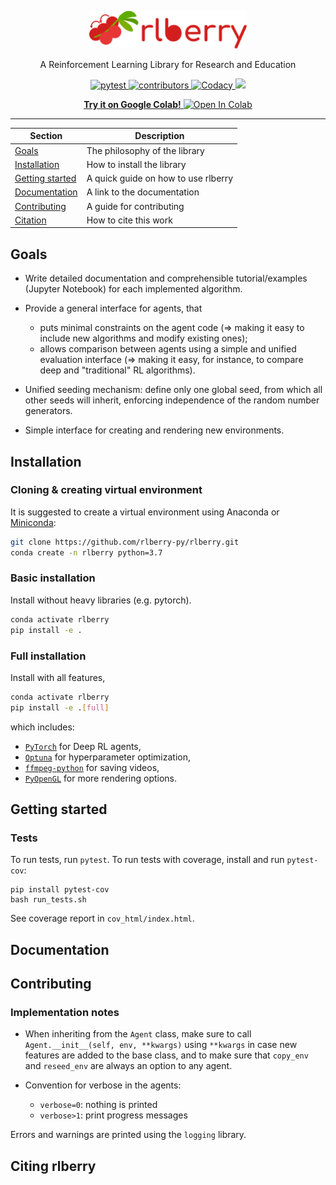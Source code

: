 <!-- Logo -->
<p align="center">
   <img src="logo/logo_wide.svg" width="50%">
</p>

<!-- Short description -->
<p align="center">
   A Reinforcement Learning Library for Research and Education
</p>

<!-- The badges -->
<p align="center">
   <a href="https://github.com/rlberry-py/rlberry/workflows/test/badge.svg">
      <img alt="pytest" src="https://github.com/rlberry-py/rlberry/workflows/test/badge.svg">
   </a>
   <a href="https://img.shields.io/github/contributors/rlberry-py/rlberry">
      <img alt="contributors" src="https://img.shields.io/github/contributors/rlberry-py/rlberry">
   </a>
   <a href="https://app.codacy.com/gh/rlberry-py/rlberry?utm_source=github.com&utm_medium=referral&utm_content=rlberry-py/rlberry&utm_campaign=Badge_Grade">
      <img alt="Codacy" src="https://api.codacy.com/project/badge/Grade/27e91674d18a4ac49edf91c339af1502">
   </a>
   <a href="https://codecov.io/gh/rlberry-py/rlberry">
      <img src="https://codecov.io/gh/rlberry-py/rlberry/branch/main/graph/badge.svg?token=TIFP7RUD75"/>
   </a> 
</p>

<p align="center">
   <a href="https://colab.research.google.com/github/rlberry-py/rlberry/blob/main/notebooks/introduction_to_rlberry.ipynb">
      <b>Try it on Google Colab!</b>
      <img alt="Open In Colab" src="https://colab.research.google.com/assets/colab-badge.svg">
   </a>
</p>

<!-- Horizontal rule -->
<hr>

<!-- Table of content -->

| Section | Description |
|-|-|
| [Goals](#goals) | The philosophy of the library |
| [Installation](#installation) | How to install the library |
| [Getting started](#getting-started) | A quick guide on how to use rlberry |
| [Documentation](#documentation) | A link to the documentation |
| [Contributing](#contributing) | A guide for contributing |
| [Citation](#citing-rlberry) | How to cite this work |

## Goals

*   Write detailed documentation and comprehensible tutorial/examples (Jupyter Notebook) for each implemented algorithm.

*   Provide a general interface for agents, that
    *   puts minimal constraints on the agent code (=> making it easy to include new algorithms and modify existing ones);
    *   allows comparison between agents using a simple and unified evaluation interface (=> making it easy, for instance, to compare deep and "traditional" RL algorithms).
    
*   Unified seeding mechanism: define only one global seed, from which all other seeds will inherit, enforcing independence of the random number generators.

*   Simple interface for creating and rendering new environments. 

## Installation

### Cloning & creating virtual environment

It is suggested to create a virtual environment using Anaconda or [Miniconda](https://docs.conda.io/en/latest/miniconda.html):

```bash
git clone https://github.com/rlberry-py/rlberry.git
conda create -n rlberry python=3.7
```

### Basic installation

Install without heavy libraries (e.g. pytorch).

```bash
conda activate rlberry
pip install -e .
```

### Full installation

Install with all features,

```bash
conda activate rlberry
pip install -e .[full]
```

which includes:

*  [`PyTorch`](https://pytorch.org/) for Deep RL agents,
*  [`Optuna`](https://optuna.org/#installation) for hyperparameter optimization,
*  [`ffmpeg-python`](https://github.com/kkroening/ffmpeg-python) for saving videos,
*  [`PyOpenGL`](https://pypi.org/project/PyOpenGL/) for more rendering options.


## Getting started

### Tests

To run tests, run `pytest`. To run tests with coverage, install and run `pytest-cov`:

```shell
pip install pytest-cov
bash run_tests.sh
```

See coverage report in `cov_html/index.html`.

## Documentation

## Contributing

### Implementation notes

*   When inheriting from the `Agent` class, make sure to call `Agent.__init__(self, env, **kwargs)` using `**kwargs` in case new features are added to the base class, and to make sure that `copy_env` and `reseed_env` are always an option to any agent. 

*   Convention for verbose in the agents:
    *   `verbose=0`: nothing is printed
    *   `verbose>1`: print progress messages

Errors and warnings are printed using the `logging` library.

## Citing rlberry
